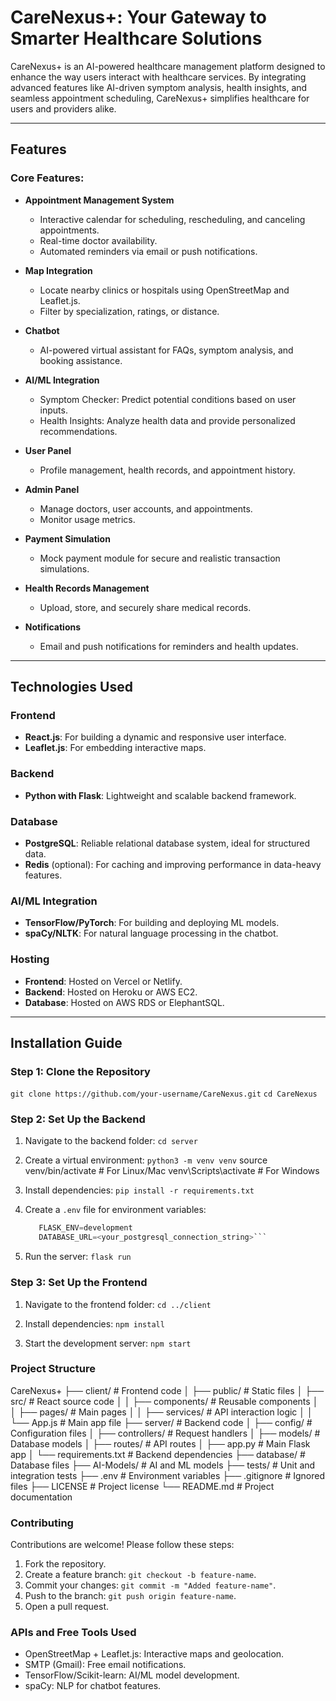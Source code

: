 # CareNexus+: Your Gateway to Smarter Healthcare Solutions

CareNexus+ is an AI-powered healthcare management platform designed to enhance the way users interact with healthcare services. By integrating advanced features like AI-driven symptom analysis, health insights, and seamless appointment scheduling, CareNexus+ simplifies healthcare for users and providers alike.

---

## Features

### Core Features:
- **Appointment Management System**
  - Interactive calendar for scheduling, rescheduling, and canceling appointments.
  - Real-time doctor availability.
  - Automated reminders via email or push notifications.

- **Map Integration**
  - Locate nearby clinics or hospitals using OpenStreetMap and Leaflet.js.
  - Filter by specialization, ratings, or distance.

- **Chatbot**
  - AI-powered virtual assistant for FAQs, symptom analysis, and booking assistance.

- **AI/ML Integration**
  - Symptom Checker: Predict potential conditions based on user inputs.
  - Health Insights: Analyze health data and provide personalized recommendations.

- **User Panel**
  - Profile management, health records, and appointment history.

- **Admin Panel**
  - Manage doctors, user accounts, and appointments.
  - Monitor usage metrics.

- **Payment Simulation**
  - Mock payment module for secure and realistic transaction simulations.

- **Health Records Management**
  - Upload, store, and securely share medical records.

- **Notifications**
  - Email and push notifications for reminders and health updates.

---

## Technologies Used

### **Frontend**
- **React.js**: For building a dynamic and responsive user interface.
- **Leaflet.js**: For embedding interactive maps.

### **Backend**
- **Python with Flask**: Lightweight and scalable backend framework.

### **Database**
- **PostgreSQL**: Reliable relational database system, ideal for structured data.
- **Redis** (optional): For caching and improving performance in data-heavy features.

### **AI/ML Integration**
- **TensorFlow/PyTorch**: For building and deploying ML models.
- **spaCy/NLTK**: For natural language processing in the chatbot.

### **Hosting**
- **Frontend**: Hosted on Vercel or Netlify.
- **Backend**: Hosted on Heroku or AWS EC2.
- **Database**: Hosted on AWS RDS or ElephantSQL.

---

## Installation Guide

### **Step 1: Clone the Repository**
`git clone https://github.com/your-username/CareNexus.git`
`cd CareNexus`

### **Step 2: Set Up the Backend**
1. Navigate to the backend folder:
   `cd server`

2. Create a virtual environment:
    `python3 -m venv venv`
    source venv/bin/activate  # For Linux/Mac
    venv\\Scripts\\activate   # For Windows

3. Install dependencies:
    `pip install -r requirements.txt`

4. Create a `.env` file for environment variables:
    ```FLASK_APP=app.py
       FLASK_ENV=development
       DATABASE_URL=<your_postgresql_connection_string>```

5. Run the server:
    `flask run `

### **Step 3: Set Up the Frontend**
1. Navigate to the frontend folder:
   `cd ../client`

2. Install dependencies:
    `npm install`

3. Start the development server:
   `npm start`

### **Project Structure**

CareNexus+
├── client/                  # Frontend code
│   ├── public/              # Static files
│   ├── src/                 # React source code
│   │   ├── components/      # Reusable components
│   │   ├── pages/           # Main pages
│   │   ├── services/        # API interaction logic
│   │   └── App.js           # Main app file
├── server/                  # Backend code
│   ├── config/              # Configuration files
│   ├── controllers/         # Request handlers
│   ├── models/              # Database models
│   ├── routes/              # API routes
│   ├── app.py               # Main Flask app
│   └── requirements.txt     # Backend dependencies
├── database/                # Database files
├── AI-Models/               # AI and ML models
├── tests/                   # Unit and integration tests
├── .env                     # Environment variables
├── .gitignore               # Ignored files
├── LICENSE                  # Project license
└── README.md                # Project documentation

### **Contributing**
Contributions are welcome! Please follow these steps:

1. Fork the repository.
2. Create a feature branch: `git checkout -b feature-name`.
3. Commit your changes: `git commit -m "Added feature-name"`.
4. Push to the branch: `git push origin feature-name`.
5. Open a pull request.

### **APIs and Free Tools Used**
- OpenStreetMap + Leaflet.js: Interactive maps and geolocation.
- SMTP (Gmail): Free email notifications.
- TensorFlow/Scikit-learn: AI/ML model development.
- spaCy: NLP for chatbot features.